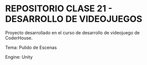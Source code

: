 # REPOSITORIO CLASE 21 - DESARROLLO DE VIDEOJUEGOS

Proyecto desarrollado en el curso de desarrollo de videojuego de CoderHouse.

Tema: Pulido de Escenas

Engine: Unity